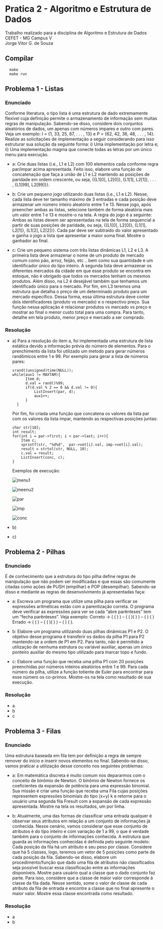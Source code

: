 # Pratica 2 - Algoritmo e Estrutura de Dados #
Trabalho realizado para a disciplina de Algoritmo e Estrutura de Dados \
CEFET - MG Campus V \
Jorge Vitor G. de Souza
## Compilar ##
```
  make
  make run
```
## Problema 1 - Listas ##
### Enunciado ###

Conforme literatura, o tipo lista é uma estrutura de dado extremamente flexível cuja definição
permite o armazenamento de informação sem muitas regras de manipulação. Sabendo-se
disso, considere dois conjuntos aleatórios de dados, um apenas com números impares e outro
com pares. Veja um exemplo: I = {1, 33, 25, 87, . . . , 13} e P = {62, 42, 36, 48, . . . , 14}. Realize
as solicitações de implementação a seguir considerando para isso estruturar sua solução da
seguinte forma: i) Uma implementação por letra e; ii) Uma implementação magma que conecte
todas as letras por um único menu para execução. 

- a: Crie duas listas (i.e., L1 e L2) com 100 elementos cada conforme regra par/impar acima
apresentada. Feito isso, elabore uma função de concatenação que faça a união de L1
e L2 mantendo as posições de paridade em ordem crescente, ou seja, {{L1[0], L2[0]},
{L1[1], L2[1]}, . . . , {L1[99], L2[99]}}. 

- b: Crie um pequeno jogo utilizando duas listas (i.e., L1 e L2). Nesse, cada lista deve
ter tamanho máximo de 3 entradas e cada posição deve armazenar um número inteiro
aleatório entre 1 e 13. Nesse jogo, após preencher ambas as listas, selecione também
de forma aleatória mais um valor entre 1 e 13 e mostre-o na tela. A regra do jogo é a
seguinte: Ambas as listas devem ser apresentadas na tela de forma sequencial a partir de suas posições de paridade, ou seja, {{L1[0], L2[0]}, {L1[1], L2[1]}, {L1[2], L2[2]}}.
Cada par deve ser subtraído do valor apresentado e ganha o jogo a lista que apresentar
a maior soma final. Mostre o ganhador ao final. 

- c: Crie um pequeno sistema com três listas dinâmicas L1, L2 e L3. A primeira lista deve
armazenar o nome de um produto de mercado comum como pão, arroz, feijão, etc .. bem
como sua quantidade e um identificador único do tipo inteiro. A segunda lista deve armazenar os diferentes mercados da cidade em que esse produto se encontra em estoque,
não é obrigado que todos os mercados tenham os mesmos produtos. Além disso, na L2
é desejável também que tenhamos um identificado único para o mercado. Por fim, em L3
teremos uma estrutura que detalha o preço de um determinado produto para um mercado
específico. Dessa forma, essa última estrutura deve conter dois identificadores (produto
vs mercado) e o respectivo preço. Sua função nessa aplicação é relacionar produtos vs
mercado vs preço e mostrar ao final o menor custo total para uma compra. Para tanto,
detalhe em tela produto, menor preço e mercado a ser comprado.

### Resolução ###

- a) Para a resolução do item a, foi implementada uma estrutura de lista estática devido a informação prévia do número de elementos.
    Para o prenchimento da lista foi utilizado um metodo para gerar números randômicos entre 1 e 99. Por exemplo para gerar a lista de números pares:
    ```
    srand((unsigned)time(NULL));
    while(aux1 != MAXTAM){
		  Item d;
		  d.val = rand()%99;
		  if(d.val % 2 == 0 && d.val != 0){
			  ListInsert(par, d);
			  aux1++;
		  }
	  }
    ```
    Por fim, foi criada uma função que concatena os valores da lista par com os valores da lista impar, mantendo as respectivas posições juntas:
    ```	
    char str[10];
    int result;
    for(int i = par->first; i < par->last; i++){
		Item c;
		sprintf(str, "%d%d",  par->vet[i].val, imp->vet[i].val);
		result = strtol(str, NULL, 10);
		c.val = result;
		ListInsert(conc, c);
	}
    ```
    Exemplos de execução:
    
    ![menu1](https://user-images.githubusercontent.com/60747654/128634479-7dece094-b740-4c6a-ab17-10adeacbf297.PNG)
    
	![meenu2](https://user-images.githubusercontent.com/60747654/128634481-4d161bc4-60eb-40c0-ad76-2a637022bda9.PNG)
	
	![par](https://user-images.githubusercontent.com/60747654/128634485-3be64866-a9f8-45c0-a995-157324c078a8.PNG)
		
	![imp](https://user-images.githubusercontent.com/60747654/128634488-41aff163-0242-4ed9-aa42-9992cbacfd36.PNG)
	
	![conc](https://user-images.githubusercontent.com/60747654/128634490-9dd9bf14-cc06-4751-bd55-998e32331174.PNG)

- b) 
- c) 

## Problema 2 - Pilhas ##
### Enunciado ###

É de conhecimento que a estrutura do tipo pilha define regras de manipulação que não podem
ser modificadas e que essas são comumente citadas como ações de PUSH (empilhar) e POP
(desempilhar). Sabendo-se disso e mediante as regras de desenvolvimento já apresentadas
faça:

- a: Escreva um programa que utilize uma pilha para verificar se expressões aritméticas estão
com a parentização correta. O programa deve verificar as expressões para ver se cada
“abre parênteses” tem um “fecha parênteses”. Veja exemplo: 
Correto -> ( ( ) ) – ( ( )( ) ) – ( ) ( ) 
Errado -> ( ( ) – ( ( )( ) ) – ( ) ( ).

- b: Elabore um programa utilizando duas pilhas dinâmicas P1 e P2. O objetivo desse programa é transferir os dados da pilha P1 para P2 mantendo-se a ordem de P1 em P2. Para
tanto, não é permitido a utilização de nenhuma estrutura ou variável auxiliar, apenas um
único ponteiro auxiliar do mesmo tipo utilizado para marcar topo e fundo.

- c: Elabore uma função que receba uma pilha P1 com 20 posições preenchidas por números
inteiros aleatórios entre 1 e 99. Para cada número da pilha, utilize a função totiente de
Euler para encontrar para esse número os co-primos. Mostre-os na tela como resultado
de sua execução.

### Resolução ###

- a 
- b 
- c 

## Problema 3 - Filas ##
### Enunciado ###

Uma estrutura baseada em fila tem por definição a regra de sempre remover do início e inserir
novos elementos no final. Sabendo-se disso, vamos praticar a utilização desse conceito nos
seguintes problemas:

- a: Em matemática discreta é muito comum nos depararmos com o conceito de binômio de
Newton. O binômio de Newton fornece os coeficientes da expansão de potência para uma
expressão binomial. Sua missão é criar uma função que receba uma Fila cujas posições
representem expressões binomiais do tipo (x+y)
k e retorne para o usuário uma segunda
fila Fresult com a expansão de cada expressão apresentada. Mostre na tela os resultados,
um por linha.

- b: Atualmente, uma das formas de classificar uma entrada qualquer é observar seus atributos em relação a um conjunto de informações já conhecida. Nesse cenário, vamos considerar que esse conjunto de atributos é do tipo inteiro e com variação de 1 a 99, o que
é verdade também para o conjunto de informações conhecida. A estrutura que guarda
as informações conhecidas é definida pelo seguinte modelo: Cada posição da fila há um
atributo e seu peso por classe. Considere que há 5 classes, logo, teremos um vetor de
5 posições como parte de cada posição da fila. Sabendo-se disso, elabore um procedimento/função que dado uma fila de atributos não classificados seja possível buscar essa
classificação entre as informações disponíveis. Mostre para usuário qual a classe que o dado conjunto faz parte. Para isso, considere que a classe de maior valor corresponde
à classe da fila dada. Nesse sentido, some o valor de classe de cada atributo da fila de
entrada e encontre a classe que no final apresente o maior valor. Mostre essa classe
encontrada como resultado.
### Resolução ###

- a 
- b  

